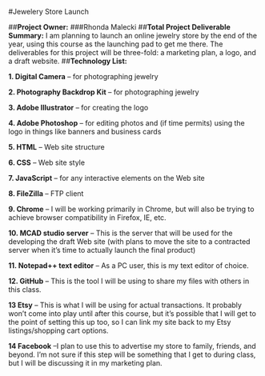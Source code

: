 #Jewelery Store Launch

##**Project Owner:** ###Rhonda Malecki
##**Total Project Deliverable Summary:**
I am planning to launch an online jewelry store by the end of the year, using this course as the launching pad to get me there. The deliverables for this project will be three-fold: a marketing plan, a logo, and a draft website. 
##**Technology List:**

**1.	Digital Camera** – for photographing jewelry 

**2.	Photography Backdrop Kit** – for photographing jewelry 

**3.	Adobe Illustrator** – for creating the logo 

**4.	Adobe Photoshop** – for editing photos and (if time permits) using the logo in things like banners and business cards 

**5.	HTML** – Web site structure 

**6.	CSS** – Web site style 

**7.	JavaScript** – for any interactive elements on the Web site 

**8.	FileZilla** – FTP client 

**9.	Chrome** – I will be working primarily in Chrome, but will also be trying to achieve browser compatibility in Firefox, IE, etc. 

**10.	MCAD studio server** – This is the server that will be used for the developing the draft Web site (with plans to move the site to a contracted server when it’s time to actually launch the final product) 

**11.	Notepad++ text editor** – As a PC user, this is my text editor of choice. 

**12.	GitHub** – This is the tool I will be using to share my files with others in this class. 

**13	Etsy** – This is what I will be using for actual transactions. It probably won’t come into play until after this course, but it’s possible that I will get to the point of setting this up too, so I can link my site back to my Etsy listings/shopping cart options. 

**14	Facebook** –I plan to use this to advertise my store to family, friends, and beyond. I’m not sure if this step will be something that I get to during class, but I will be discussing it in my marketing plan. 

